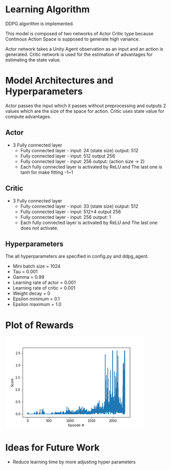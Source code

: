 # Learning Algorithm

DDPG algorithm is implemented.

This model is composed of two networks of Actor Critic type because Continous Action Space is supposed to generate high variance.

Actor network takes a Unity Agent observation as an input and an action is generated. 
Critic network is used for the estimation of advantages for estimating the state value.

# Model Architectures and Hyperparameters

Actor passes the input which it passes without preprocessing and outputs 2 values which are the size of the space for action. Critic uses state value for compute advantages. 


## Actor

- 3 Fully connected layer
    - Fully connected layer - input: 24 (state size) output: 512
    - Fully connected layer - input: 512 output 256
    - Fully connected layer - input: 256 output: (action size -> 2)
    - Each fully connected layer is activated by ReLU and The last one is tanh for make fitting -1~1

## Critic

- 3 Fully connected layer
    - Fully connected layer - input: 33 (state size) output: 512
    - Fully connected layer - input: 512+4 output 256
    - Fully connected layer - input: 256 output: 1
    - Each fully connected layer is activated by ReLU and The last one does not activate.
    
## Hyperparameters
The all hyperparameters are specified in config.py and ddpg_agent.

- Mini batch size = 1024
- Tau = 0.001
- Gamma = 0.99
- Learning rate of actor = 0.001
- Learning rate of critic = 0.001
- Weight decay = 0
- Epsilon minimum = 0.1
- Epsilon maximum = 1.0


# Plot of Rewards

![Average of 100 Episode](images/plot.png)

# Ideas for Future Work

* Reduce learning time by more adjusting hyper parameters